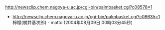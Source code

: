 http://newsclip.chem.nagoya-u.ac.jp/cgi-bin/palmbasket.cgi?c08578=1

* http://newsclip.chem.nagoya-u.ac.jp/cgi-bin/palmbasket.cgi?c08635=1 檸檬(梶井基次郎) - matto (2004年08月09日 00時03分45秒)
<!--  -->




